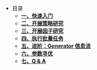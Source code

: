 <!-- docs/_sidebar.md --> 
- 目录
  - [**一、快速入门**](1_快速入门/quickstart.md)
  - [**二、开展策略研究**](2_开展策略研究/simulation.md)
  - [**三、开展因子研究**](3_开展因子研究/signal.md)
  - [**四、执行批量任务**](4_执行批量任务/batch.md)
  - [**五、进阶：Generator 信息流**](5_进阶：Generator信息流/generator.md)
  - [**六、参数寻优**](6_参数寻优/optim.md)
  - [**七、Q & A**](7_参数寻优/optim.md)

  
